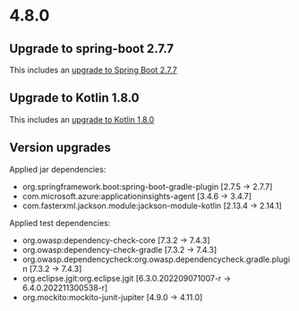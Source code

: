 # 4.8.0

## Upgrade to spring-boot 2.7.7

This includes an [upgrade to Spring Boot 2.7.7](https://github.com/spring-projects/spring-boot/releases/tag/v2.7.7)

## Upgrade to Kotlin 1.8.0
This includes an [upgrade to Kotlin 1.8.0](https://github.com/JetBrains/kotlin/releases/tag/v1.8.0/)

## Version upgrades

Applied jar dependencies:
- org.springframework.boot:spring-boot-gradle-plugin [2.7.5 -> 2.7.7]
- com.microsoft.azure:applicationinsights-agent [3.4.6 -> 3.4.7]
- com.fasterxml.jackson.module:jackson-module-kotlin [2.13.4 -> 2.14.1]


Applied test dependencies:
- org.owasp:dependency-check-core [7.3.2 -> 7.4.3]
- org.owasp:dependency-check-gradle [7.3.2 -> 7.4.3]
- org.owasp.dependencycheck:org.owasp.dependencycheck.gradle.plugin [7.3.2 -> 7.4.3]
- org.eclipse.jgit:org.eclipse.jgit [6.3.0.202209071007-r -> 6.4.0.202211300538-r]
- org.mockito:mockito-junit-jupiter [4.9.0 -> 4.11.0]


